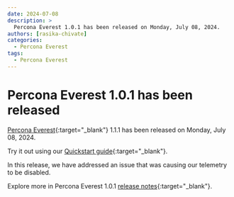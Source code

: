 ```yaml
---
date: 2024-07-08
description: >
  Percona Everest 1.0.1 has been released on Monday, July 08, 2024.
authors: [rasika-chivate]
categories:
  - Percona Everest
tags:
  - Percona Everest
---
```


# Percona Everest 1.0.1 has been released

<!-- more -->

[Percona Everest](https://docs.percona.com/everest/index.html){:target="_blank"} 1.1.1 has been released on Monday, July 08, 2024. 

Try it out using our [Quickstart guide](https://docs.percona.com/everest/quickstart-guide/quick-install.html){:target="_blank"}.

In this release, we have addressed an issue that was causing our telemetry to be disabled.

Explore more in Percona Everest 1.0.1 [release notes](https://docs.percona.com/everest/release-notes/Percona-Everest-1.0.1-%282024-07-08%29.html){:target="_blank"}.